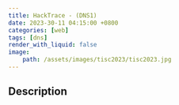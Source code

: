 ```yaml
---
title: HackTrace - (DNS1)
date: 2023-30-11 04:15:00 +0800
categories: [web]
tags: [dns]
render_with_liquid: false
image:
    path: /assets/images/tisc2023/tisc2023.jpg
---
```

## Description


